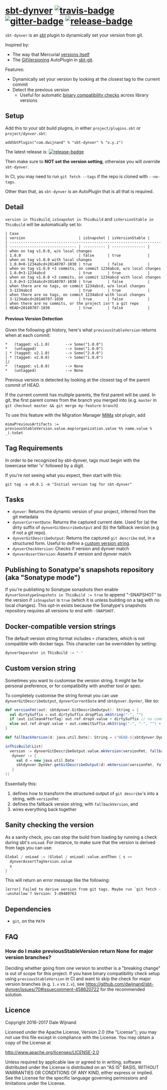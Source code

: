 # [sbt-dynver][] [![travis-badge][]][travis] [![gitter-badge][]][gitter] [![release-badge][]][release]

[sbt-dynver]:                       https://github.com/dwijnand/sbt-dynver
[travis]:                        https://travis-ci.org/dwijnand/sbt-dynver
[travis-badge]:                  https://travis-ci.org/dwijnand/sbt-dynver.svg?branch=master
[gitter]:                            https://gitter.im/dwijnand/sbt-dynver
[gitter-badge]:               https://badges.gitter.im/dwijnand/sbt-dynver.svg
[release]:                          https://github.com/dwijnand/sbt-dynver/releases/latest
[release-badge]: https://img.shields.io/github/release/dwijnand/sbt-dynver.svg

`sbt-dynver` is an [sbt](http://www.scala-sbt.org/) plugin to dynamically set your version from git.

Inspired by:
* The way that Mercurial [versions itself](https://selenic.com/hg/file/3.9.1/setup.py#l179)
* The [GitVersioning][] AutoPlugin in [sbt-git][].

Features:
* Dynamically set your version by looking at the closest tag to the current commit
* Detect the previous version
    * Useful for automatic [binary compatibility checks](https://github.com/lightbend/migration-manager) across library versions

[sbt-git]: https://github.com/sbt/sbt-git
[GitVersioning]: https://github.com/sbt/sbt-git/blob/v0.8.5/src/main/scala/com/typesafe/sbt/SbtGit.scala#L266-L270

## Setup

Add this to your sbt build plugins, in either `project/plugins.sbt` or `project/dynver.sbt`:

    addSbtPlugin("com.dwijnand" % "sbt-dynver" % "x.y.z")

The latest release is: [![release-badge][]][release]

Then make sure to **NOT set the version setting**, otherwise you will override `sbt-dynver`.

In CI, you may need to run `git fetch --tags` if the repo is cloned with `--no-tags`.

Other than that, as `sbt-dynver` is an AutoPlugin that is all that is required.

## Detail

`version in ThisBuild`, `isSnapshot in ThisBuild` and `isVersionStable in ThisBuild` will be automatically set to:

```
| Case                                                                 | version                        | isSnapshot | isVersionStable |
| -------------------------------------------------------------------- | ------------------------------ | ---------- | --------------- |
| when on tag v1.0.0, w/o local changes                                | 1.0.0                          | false      | true            |
| when on tag v1.0.0 with local changes                                | 1.0.0+0-1234abcd+20140707-1030 | true       | false           |
| when on tag v1.0.0 +3 commits, on commit 1234abcd, w/o local changes | 1.0.0+3-1234abcd               | true       | true            |
| when on tag v1.0.0 +3 commits, on commit 1234abcd with local changes | 1.0.0+3-1234abcd+20140707-1030 | true       | false           |
| when there are no tags, on commit 1234abcd, w/o local changes        | 3-1234abcd                     | true       | true            |
| when there are no tags, on commit 1234abcd with local changes        | 3-1234abcd+20140707-1030       | true       | false           |
| when there are no commits, or the project isn't a git repo           | HEAD+20140707-1030             | true       | false           |
```

#### Previous Version Detection
Given the following git history, here's what `previousStableVersion` returns when at each commit:
```
*   (tagged: v1.1.0)       --> Some("1.0.0")
*   (untagged)             --> Some("1.0.0")
| * (tagged: v2.1.0)       --> Some("2.0.0")
| * (tagged: v2.0.0)       --> Some("1.0.0")
|/  
*   (tagged: v1.0.0)       --> None
*   (untagged)             --> None
```
Previous version is detected by looking at the closest tag of the parent commit of HEAD.

If the current commit has multiple parents, the first parent will be used. In git, the first parent
comes from the branch you merged into (e.g. `master` in `git checkout master && git merge my-feature-branch`)

To use this feature with the Migration Manager [MiMa](https://github.com/lightbend/migration-manager) sbt plugin, add

```$scala
mimaPreviousArtifacts := previousStableVersion.value.map(organization.value %% name.value % _).toSet
```

## Tag Requirements

In order to be recognized by sbt-dynver, tags must begin with the lowercase letter 'v' followed by a digit.

If you're not seeing what you expect, then start with this:

    git tag -a v0.0.1 -m "Initial version tag for sbt-dynver"

## Tasks

* `dynver`: Returns the dynamic version of your project, inferred from the git metadata
* `dynverCurrentDate`: Returns the captured current date. Used for (a) the dirty suffix of `dynverGitDescribeOutput` and (b) the fallback version (e.g if not a git repo).
* `dynverGitDescribeOutput`: Returns the captured `git describe` out, in a structured form. Useful to define a [custom version string](#custom-version-string).
* `dynverCheckVersion`: Checks if version and dynver match
* `dynverAssertVersion`: Asserts if version and dynver match

## Publishing to Sonatype's snapshots repository (aka "Sonatype mode")

If you're publishing to Sonatype sonashots then enable `dynverSonatypeSnapshots in ThisBuild := true` to append
"-SNAPSHOT" to the version if `isSnapshot` is `true` (which it is unless building on a tag with no local
changes).  This opt-in exists because the Sonatype's snapshots repository requires all versions to end with
`-SNAPSHOT`.

## Docker-compatible version strings

The default version string format includes `+` characters, which is not compatible with docker tags. This character can be overridden by setting:

```scala
dynverSeparator in ThisBuild := "-"
```

## Custom version string

Sometimes you want to customise the version string. It might be for personal preference, or for compatibility with another tool or spec.

To completely customise the string format you can use `dynverGitDescribeOutput`, `dynverCurrentDate` and `sbtdynver.DynVer`, like so:

```scala
def versionFmt(out: sbtdynver.GitDescribeOutput): String = {
  val dirtySuffix = out.dirtySuffix.dropPlus.mkString("-", "")
  if (out.isCleanAfterTag) out.ref.dropV.value + dirtySuffix // no commit info if clean after tag
  else out.ref.dropV.value + out.commitSuffix.mkString("-", "-", "") + dirtySuffix
}

def fallbackVersion(d: java.util.Date): String = s"HEAD-${sbtdynver.DynVer timestamp d}"

inThisBuild(List(
  version := dynverGitDescribeOutput.value.mkVersion(versionFmt, fallbackVersion(dynverCurrentDate.value)),
   dynver := {
     val d = new java.util.Date
     sbtdynver.DynVer.getGitDescribeOutput(d).mkVersion(versionFmt, fallbackVersion(d))
   }
))
```

Essentially this:

1. defines how to transform the structured output of `git describe`'s into a string, with `versionFmt`
2. defines the fallback version string, with `fallbackVersion`, and
3. wires everything back together

## Sanity checking the version

As a sanity check, you can stop the build from loading by running a check during sbt's `onLoad`.
For instance, to make sure that the version is derived from tags you can use:

```scala
Global / onLoad := (Global / onLoad).value.andThen { s =>
  dynverAssertTagVersion.value
  s
}
```

This will return an error message like the following:

```
[error] Failed to derive version from git tags. Maybe run `git fetch --unshallow`? Version: 3-d9489763
```

## Dependencies

* `git`, on the `PATH`

## FAQ

### How do I make previousStableVersion return None for major version branches?

Deciding whether going from one version to another is a "breaking change" is out of scope for this project. 
If you have binary compatibility check setup using `previousStableVersion` in CI
and want to skip the check for major version branches (e.g. `1.x` vs `2.x`), see https://github.com/dwijnand/sbt-dynver/issues/70#issuecomment-458620722 
for the recommended solution.

## Licence

Copyright 2016-2017 Dale Wijnand

Licensed under the Apache License, Version 2.0 (the "License");
you may not use this file except in compliance with the License.
You may obtain a copy of the License at

  http://www.apache.org/licenses/LICENSE-2.0

Unless required by applicable law or agreed to in writing, software
distributed under the License is distributed on an "AS IS" BASIS,
WITHOUT WARRANTIES OR CONDITIONS OF ANY KIND, either express or implied.
See the License for the specific language governing permissions and
limitations under the License.
